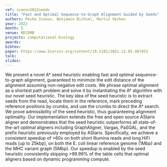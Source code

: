 ```yaml
---
ref: ivanov2022seeds
title: "Fast and Optimal Sequence-to-Graph Alignment Guided by Seeds"
authors: Pesho Ivanov, Benjamin Bichsel, Martin Vechev
year: 2022
month: 5
venue: RECOMB
projects: computational-biology
awards:
bibtex: 
paper: https://www.biorxiv.org/content/10.1101/2021.11.05.467453
talk: 
slides:
---
```


We present a novel A* seed heuristic enabling fast and optimal sequence-to-graph
alignment, guaranteed to minimize the edit distance of the alignment assuming
non-negative edit costs. We phrase optimal alignment as a shortest path problem
and solve it by instantiating the A* algorithm with our novel seed heuristic.
The key idea of the seed heuristic is to extract seeds from the read, locate
them in the reference, mark preceding reference positions by crumbs, and use the
crumbs to direct the A* search. We prove admissibility of the seed heuristic,
thus guaranteeing alignment optimality. Our implementation extends the free and
open source AStarix aligner and demonstrates that the seed heuristic outperforms
all state-of-the-art optimal aligners including GraphAligner, Vargas, PaSGAL,
and the prefix heuristic previously employed by AStarix. Specifically, we
achieve a consistent speedup of >60x on both short Illumina reads and long HiFi
reads (up to 25kbp), on both the E. coli linear reference genome (1Mbp) and the
MHC variant graph (5Mbp). Our speedup is enabled by the seed heuristic
consistently skipping >99.99% of the table cells that optimal aligners based on
dynamic programming compute.
